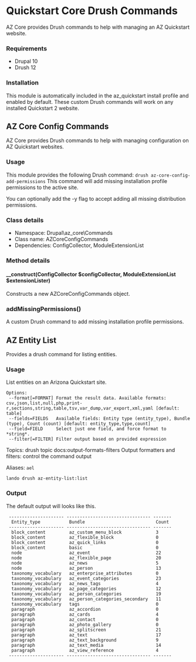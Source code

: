 # Quickstart Core Drush Commands
AZ Core provides Drush commands to help with managing an AZ Quickstart website.

### Requirements

- Drupal 10
- Drush 12

### Installation

This module is automatically included in the az_quickstart install profile and enabled by default. These custom Drush commands will work on any installed Quickstart 2 website.

## AZ Core Config Commands

AZ Core provides Drush commands to help with managing configuration on AZ Quickstart websites.

### Usage
This module provides the following Drush command:
`drush az-core-config-add-permissions`
This command will add missing installation profile permissions to the active site.

You can optionally add the -y flag to accept adding all missing distribution permissions.

### Class details
- Namespace: Drupal\az_core\Commands
- Class name: AZCoreConfigCommands
- Dependencies: ConfigCollector, ModuleExtensionList

### Method details
#### __construct(ConfigCollector $configCollector, ModuleExtensionList $extensionLister)
Constructs a new AZCoreConfigCommands object.

### addMissingPermissions()
A custom Drush command to add missing installation profile permissions.

## AZ Entity List

Provides a drush command for listing entities.

### Usage

List entities on an Arizona Quickstart site.

```
Options:
 --format[=FORMAT] Format the result data. Available formats: csv,json,list,null,php,print-r,sections,string,table,tsv,var_dump,var_export,xml,yaml [default: table]
 --fields=FIELDS   Available fields: Entity type (entity_type), Bundle (type), Count (count) [default: entity_type,type,count]
 --field=FIELD     Select just one field, and force format to *string*.
 --filter[=FILTER] Filter output based on provided expression
```

Topics:
drush topic docs:output-formats-filters Output formatters and filters: control the command output

Aliases: `ael`

```
lando drush az-entity-list:list
```

### Output

The default output will looks like this.

```
 --------------------- -------------------------------- -------
  Entity_type           Bundle                           Count
 --------------------- -------------------------------- -------
  block_content         az_custom_menu_block             3
  block_content         az_flexible_block                0
  block_content         az_quick_links                   0
  block_content         basic                            0
  node                  az_event                         22
  node                  az_flexible_page                 20
  node                  az_news                          5
  node                  az_person                        13
  taxonomy_vocabulary   az_enterprise_attributes         0
  taxonomy_vocabulary   az_event_categories              23
  taxonomy_vocabulary   az_news_tags                     4
  taxonomy_vocabulary   az_page_categories               12
  taxonomy_vocabulary   az_person_categories             19
  taxonomy_vocabulary   az_person_categories_secondary   11
  taxonomy_vocabulary   tags                             0
  paragraph             az_accordion                     0
  paragraph             az_cards                         4
  paragraph             az_contact                       0
  paragraph             az_photo_gallery                 0
  paragraph             az_splitscreen                   21
  paragraph             az_text                          17
  paragraph             az_text_background               9
  paragraph             az_text_media                    14
  paragraph             az_view_reference                4
 --------------------- -------------------------------- -------
```
